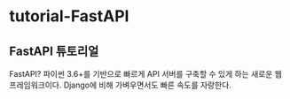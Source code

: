 # tutorial-FastAPI
## FastAPI 튜토리얼

FastAPI?
파이썬 3.6+를 기반으로 빠르게 API 서버를 구축할 수 있게 하는 새로운 웹 프레임워크이다. Django에 비해 가벼우면서도 빠른 속도를 자랑한다.
